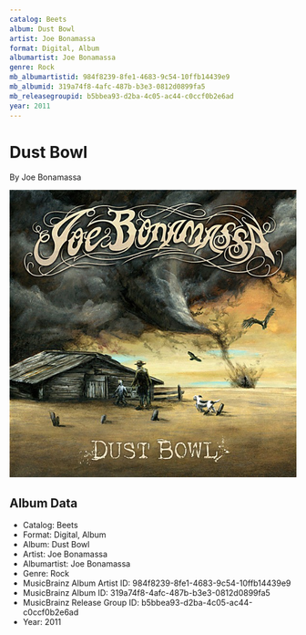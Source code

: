 ```yaml
---
catalog: Beets
album: Dust Bowl
artist: Joe Bonamassa
format: Digital, Album
albumartist: Joe Bonamassa
genre: Rock
mb_albumartistid: 984f8239-8fe1-4683-9c54-10ffb14439e9
mb_albumid: 319a74f8-4afc-487b-b3e3-0812d0899fa5
mb_releasegroupid: b5bbea93-d2ba-4c05-ac44-c0ccf0b2e6ad
year: 2011
---
```


# Dust Bowl

By Joe Bonamassa

![](../../assets/beetscovers/Joe_Bonamassa-Dust_Bowl.jpg)

## Album Data

- Catalog: Beets
- Format: Digital, Album
- Album: Dust Bowl
- Artist: Joe Bonamassa
- Albumartist: Joe Bonamassa
- Genre: Rock
- MusicBrainz Album Artist ID: 984f8239-8fe1-4683-9c54-10ffb14439e9
- MusicBrainz Album ID: 319a74f8-4afc-487b-b3e3-0812d0899fa5
- MusicBrainz Release Group ID: b5bbea93-d2ba-4c05-ac44-c0ccf0b2e6ad
- Year: 2011

